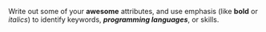 Write out some of your __awesome__ attributes, and use emphasis (like **bold** or *italics*) to identify keywords, __*programming languages*__, or skills. 
